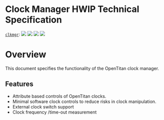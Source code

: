 # Clock Manager HWIP Technical Specification

[`clkmgr`](https://reports.opentitan.org/hw/ip/clkmgr/dv/latest/report.html):
![](https://dashboards.lowrisc.org/badges/dv/clkmgr/test.svg)
![](https://dashboards.lowrisc.org/badges/dv/clkmgr/passing.svg)
![](https://dashboards.lowrisc.org/badges/dv/clkmgr/functional.svg)
![](https://dashboards.lowrisc.org/badges/dv/clkmgr/code.svg)

# Overview

This document specifies the functionality of the OpenTitan clock manager.

## Features

- Attribute based controls of OpenTitan clocks.
- Minimal software clock controls to reduce risks in clock manipulation.
- External clock switch support
- Clock frequency /time-out measurement
